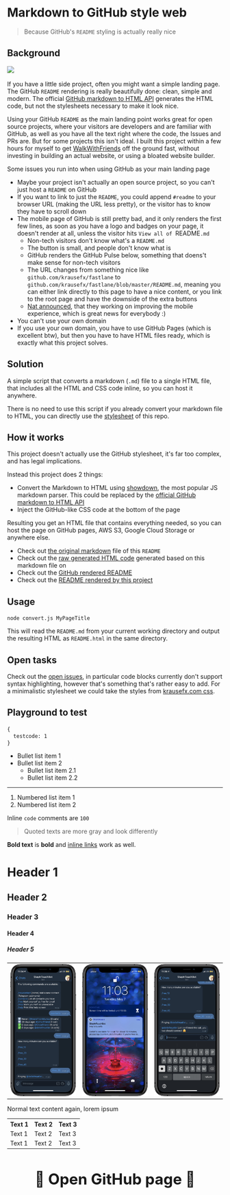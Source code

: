 # Markdown to GitHub style web

> Because GitHub's `README` styling is actually really nice

## Background

[![](https://img.shields.io/badge/author-@KrauseFx-blue.svg?style=flat)](https://twitter.com/KrauseFx)

If you have a little side project, often you might want a simple landing page. The GitHub `README` rendering is really beautifully done: clean, simple and modern. The official [GitHub markdown to HTML API](https://developer.github.com/v3/markdown/) generates the HTML code, but not the stylesheets necessary to make it look nice.

Using your GitHub `README` as the main landing point works great for open source projects, where your visitors are developers and are familiar with GitHub, as well as you have all the text right where the code, the Issues and PRs are. But for some projects this isn't ideal. I built this project within a few hours for myself to get [WalkWithFriends](https://walkwithfriends.net/) off the ground fast, without investing in building an actual website, or using a bloated website builder.

Some issues you run into when using GitHub as your main landing page

- Maybe your project isn't actually an open source project, so you can't just host a `README` on GitHub
- If you want to link to just the `README`, you could append `#readme` to your browser URL (making the URL less pretty), or the visitor has to know they have to scroll down
- The mobile page of GitHub is still pretty bad, and it only renders the first few lines, as soon as you have a logo and badges on your page, it doesn't render at all, unless the visitor hits `View all of `README`.md`
    - Non-tech visitors don't know what's a `README.md`
    - The button is small, and people don't know what is
    - GitHub renders the GitHub Pulse below, something that doens't make sense for non-tech visitors
    - The URL changes from something nice like `github.com/krausefx/fastlane` to `github.com/krausefx/fastlane/blob/master/README.md`, meaning you can either link directly to this page to have a nice content, or you link to the root page and have the downside of the extra buttons
    - [Nat announced](https://twitter.com/natfriedman/status/1126544306712350721), that they working on improving the mobile experience, which is great news for everybody :)
- You can't use your own domain
- If you use your own domain, you have to use GitHub Pages (which is excellent btw), but then you have to have HTML files ready, which is exactly what this project solves.

## Solution

A simple script that converts a markdown (`.md`) file to a single HTML file, that includes all the HTML and CSS code inline, so you can host it anywhere.

There is no need to use this script if you already convert your markdown file to HTML, you can directly use the [stylesheet](https://github.com/KrauseFx/markdown-to-html-github-style/blob/master/style.css) of this repo.

## How it works

This project doesn't actually use the GitHub stylesheet, it's far too complex, and has legal implications.

Instead this project does 2 things:

- Convert the Markdown to HTML using [showdown](https://github.com/showdownjs/showdown), the most popular JS markdown parser. This could be replaced by the [official GitHub markdown to HTML API](https://github.com/KrauseFx/markdown-to-html-github-style/issues/2)
- Inject the GitHub-like CSS code at the bottom of the page

Resulting you get an HTML file that contains everything needed, so you can host the page on GitHub pages, AWS S3, Google Cloud Storage or anywhere else.

- Check out [the original markdown](https://github.com/KrauseFx/markdown-to-html-github-style/blob/master/README.md?raw=1) file of this `README`
- Check out the [raw generated HTML code](https://github.com/KrauseFx/markdown-to-html-github-style/blob/master/index.html) generated based on this markdown file on
- Check out the [GitHub rendered README](https://github.com/KrauseFx/markdown-to-html-github-style)
- Check out the [README rendered by this project](https://markdown-to-github-style-web.com)

## Usage

```
node convert.js MyPageTitle
```

This will read the `README.md` from your current working directory and output the resulting HTML as `README.html` in the same directory.

## Open tasks

Check out the [open issues](https://github.com/KrauseFx/markdown-to-html-github-style/issues), in particular code blocks currently don't support syntax highlighting, however that's something that's rather easy to add. For a minimalistic stylesheet we could take the styles from [krausefx.com css](https://github.com/KrauseFx/krausefx.com/blob/021186e228e183904af68ad8fc500c35107f00ae/assets/main.scss#L345-L438).

## Playground to test

```
{
  testcode: 1
}
```

- Bullet list item 1
- Bullet list item 2
    - Bullet list item 2.1
    - Bullet list item 2.2

---

1. Numbered list item 1
1. Numbered list item 2

Inline `code` comments are `100`

> Quoted texts are more gray and look differently

**Bold text** is **bold** and [inline links](https://krausefx.com) work as well.

# Header 1
## Header 2
### Header 3
#### Header 4
##### Header 5

<table>
  <tr>
    <td>
      <img src="demo/screenshot1_framed.jpg">
    </td>
    <td>
      <img src="demo/screenshot2_framed.jpg">
    </td>
    <td>
      <img src="demo/screenshot3_framed.jpg">
    </td>
  </tr>
</table>

Normal text content again, lorem ipsum

<table>
  <tr>
    <th>
      Text 1
    </th>
    <th>
      Text 2
    </th>
    <th>
      Text 3
    </th>
  </tr>
  <tr>
    <td>
      Text 1
    </td>
    <td>
      Text 2
    </td>
    <td>
      Text 3
    </td>
  </tr>
  <tr>
    <td>
      Text 1
    </td>
    <td>
      Text 2
    </td>
    <td>
      Text 3
    </td>
  </tr>
</table>

<h3 style="text-align: center; font-size: 35px; border: none">
  <a href="https://github.com/KrauseFx/markdown-to-html-github-style" target="_blank" style="text-decoration: none;">
    🔰 Open GitHub page 🔰
  </a>
</h3>
